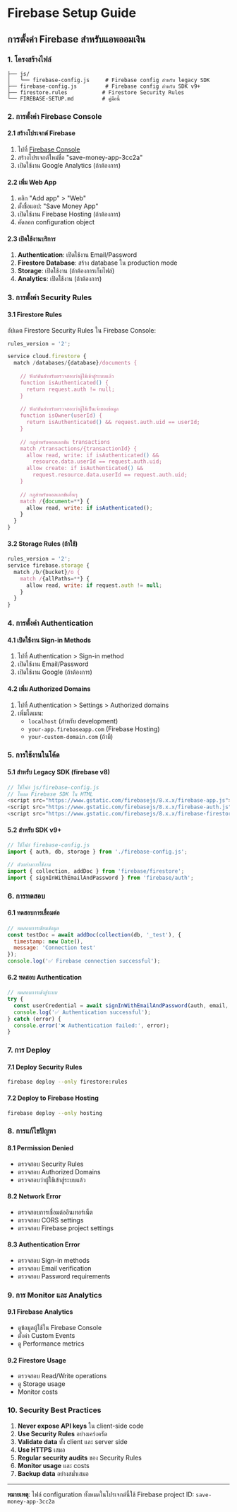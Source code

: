 # Firebase Setup Guide

## การตั้งค่า Firebase สำหรับแอพออมเงิน

### 1. โครงสร้างไฟล์

```
├── js/
│   └── firebase-config.js     # Firebase config สำหรับ legacy SDK
├── firebase-config.js         # Firebase config สำหรับ SDK v9+
├── firestore.rules           # Firestore Security Rules
└── FIREBASE-SETUP.md         # คู่มือนี้
```

### 2. การตั้งค่า Firebase Console

#### 2.1 สร้างโปรเจกต์ Firebase
1. ไปที่ [Firebase Console](https://console.firebase.google.com/)
2. สร้างโปรเจกต์ใหม่ชื่อ "save-money-app-3cc2a"
3. เปิดใช้งาน Google Analytics (ถ้าต้องการ)

#### 2.2 เพิ่ม Web App
1. คลิก "Add app" > "Web"
2. ตั้งชื่อแอป: "Save Money App"
3. เปิดใช้งาน Firebase Hosting (ถ้าต้องการ)
4. คัดลอก configuration object

#### 2.3 เปิดใช้งานบริการ
1. **Authentication**: เปิดใช้งาน Email/Password
2. **Firestore Database**: สร้าง database ใน production mode
3. **Storage**: เปิดใช้งาน (ถ้าต้องการเก็บไฟล์)
4. **Analytics**: เปิดใช้งาน (ถ้าต้องการ)

### 3. การตั้งค่า Security Rules

#### 3.1 Firestore Rules
อัปเดต Firestore Security Rules ใน Firebase Console:

```javascript
rules_version = '2';

service cloud.firestore {
  match /databases/{database}/documents {
    
    // ฟังก์ชันสำหรับตรวจสอบว่าผู้ใช้เข้าสู่ระบบแล้ว
    function isAuthenticated() {
      return request.auth != null;
    }
    
    // ฟังก์ชันสำหรับตรวจสอบว่าผู้ใช้เป็นเจ้าของข้อมูล
    function isOwner(userId) {
      return isAuthenticated() && request.auth.uid == userId;
    }
    
    // กฎสำหรับคอลเลกชัน transactions
    match /transactions/{transactionId} {
      allow read, write: if isAuthenticated() && 
        resource.data.userId == request.auth.uid;
      allow create: if isAuthenticated() && 
        request.resource.data.userId == request.auth.uid;
    }
    
    // กฎสำหรับคอลเลกชันอื่นๆ
    match /{document=**} {
      allow read, write: if isAuthenticated();
    }
  }
}
```

#### 3.2 Storage Rules (ถ้าใช้)
```javascript
rules_version = '2';
service firebase.storage {
  match /b/{bucket}/o {
    match /{allPaths=**} {
      allow read, write: if request.auth != null;
    }
  }
}
```

### 4. การตั้งค่า Authentication

#### 4.1 เปิดใช้งาน Sign-in Methods
1. ไปที่ Authentication > Sign-in method
2. เปิดใช้งาน Email/Password
3. เปิดใช้งาน Google (ถ้าต้องการ)

#### 4.2 เพิ่ม Authorized Domains
1. ไปที่ Authentication > Settings > Authorized domains
2. เพิ่มโดเมน:
   - `localhost` (สำหรับ development)
   - `your-app.firebaseapp.com` (Firebase Hosting)
   - `your-custom-domain.com` (ถ้ามี)

### 5. การใช้งานในโค้ด

#### 5.1 สำหรับ Legacy SDK (firebase v8)
```javascript
// ใช้ไฟล์ js/firebase-config.js
// โหลด Firebase SDK ใน HTML
<script src="https://www.gstatic.com/firebasejs/8.x.x/firebase-app.js"></script>
<script src="https://www.gstatic.com/firebasejs/8.x.x/firebase-auth.js"></script>
<script src="https://www.gstatic.com/firebasejs/8.x.x/firebase-firestore.js"></script>
```

#### 5.2 สำหรับ SDK v9+
```javascript
// ใช้ไฟล์ firebase-config.js
import { auth, db, storage } from './firebase-config.js';

// ตัวอย่างการใช้งาน
import { collection, addDoc } from 'firebase/firestore';
import { signInWithEmailAndPassword } from 'firebase/auth';
```

### 6. การทดสอบ

#### 6.1 ทดสอบการเชื่อมต่อ
```javascript
// ทดสอบการเขียนข้อมูล
const testDoc = await addDoc(collection(db, '_test'), {
  timestamp: new Date(),
  message: 'Connection test'
});
console.log('✅ Firebase connection successful');
```

#### 6.2 ทดสอบ Authentication
```javascript
// ทดสอบการเข้าสู่ระบบ
try {
  const userCredential = await signInWithEmailAndPassword(auth, email, password);
  console.log('✅ Authentication successful');
} catch (error) {
  console.error('❌ Authentication failed:', error);
}
```

### 7. การ Deploy

#### 7.1 Deploy Security Rules
```bash
firebase deploy --only firestore:rules
```

#### 7.2 Deploy to Firebase Hosting
```bash
firebase deploy --only hosting
```

### 8. การแก้ไขปัญหา

#### 8.1 Permission Denied
- ตรวจสอบ Security Rules
- ตรวจสอบ Authorized Domains
- ตรวจสอบว่าผู้ใช้เข้าสู่ระบบแล้ว

#### 8.2 Network Error
- ตรวจสอบการเชื่อมต่ออินเทอร์เน็ต
- ตรวจสอบ CORS settings
- ตรวจสอบ Firebase project settings

#### 8.3 Authentication Error
- ตรวจสอบ Sign-in methods
- ตรวจสอบ Email verification
- ตรวจสอบ Password requirements

### 9. การ Monitor และ Analytics

#### 9.1 Firebase Analytics
- ดูข้อมูลผู้ใช้ใน Firebase Console
- ตั้งค่า Custom Events
- ดู Performance metrics

#### 9.2 Firestore Usage
- ตรวจสอบ Read/Write operations
- ดู Storage usage
- Monitor costs

### 10. Security Best Practices

1. **Never expose API keys** ใน client-side code
2. **Use Security Rules** อย่างเคร่งครัด
3. **Validate data** ทั้ง client และ server side
4. **Use HTTPS** เสมอ
5. **Regular security audits** ของ Security Rules
6. **Monitor usage** และ costs
7. **Backup data** อย่างสม่ำเสมอ

---

**หมายเหตุ**: ไฟล์ configuration ทั้งหมดในโปรเจกต์นี้ใช้ Firebase project ID: `save-money-app-3cc2a`

